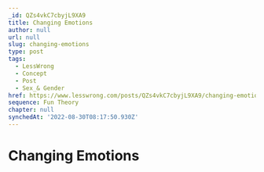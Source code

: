 ```yaml
---
_id: QZs4vkC7cbyjL9XA9
title: Changing Emotions
author: null
url: null
slug: changing-emotions
type: post
tags:
  - LessWrong
  - Concept
  - Post
  - Sex_& Gender
href: https://www.lesswrong.com/posts/QZs4vkC7cbyjL9XA9/changing-emotions
sequence: Fun Theory
chapter: null
synchedAt: '2022-08-30T08:17:50.930Z'
---
```


# Changing Emotions
